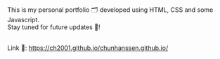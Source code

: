 This is my personal portfolio 🗂 developed using HTML, CSS and some Javascript.  
Stay tuned for future updates 📩!  
<br> 

Link 🔗: https://ch2001.github.io/chunhanssen.github.io/
